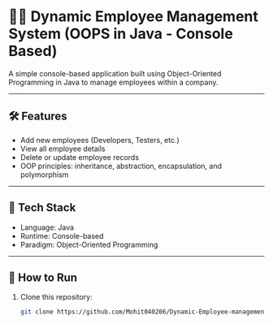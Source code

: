 # 🧑‍💼 Dynamic Employee Management System (OOPS in Java - Console Based)

A simple console-based application built using Object-Oriented Programming in Java to manage employees within a company.

---

## 🛠️ Features

- Add new employees (Developers, Testers, etc.)
- View all employee details
- Delete or update employee records
- OOP principles: inheritance, abstraction, encapsulation, and polymorphism

---

## 🧰 Tech Stack

- Language: Java
- Runtime: Console-based
- Paradigm: Object-Oriented Programming

---

## 📂 How to Run

1. Clone this repository:
   ```bash
   git clone https://github.com/Mohit040206/Dynamic-Employee-management-system-OOPS-JAVA-CONSOLE-BASED-.git
